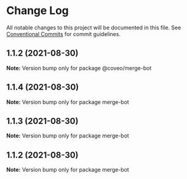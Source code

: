 # Change Log

All notable changes to this project will be documented in this file.
See [Conventional Commits](https://conventionalcommits.org) for commit guidelines.

## 1.1.2 (2021-08-30)

**Note:** Version bump only for package @coveo/merge-bot





## 1.1.4 (2021-08-30)

**Note:** Version bump only for package merge-bot





## 1.1.3 (2021-08-30)

**Note:** Version bump only for package merge-bot





## 1.1.2 (2021-08-30)

**Note:** Version bump only for package merge-bot
